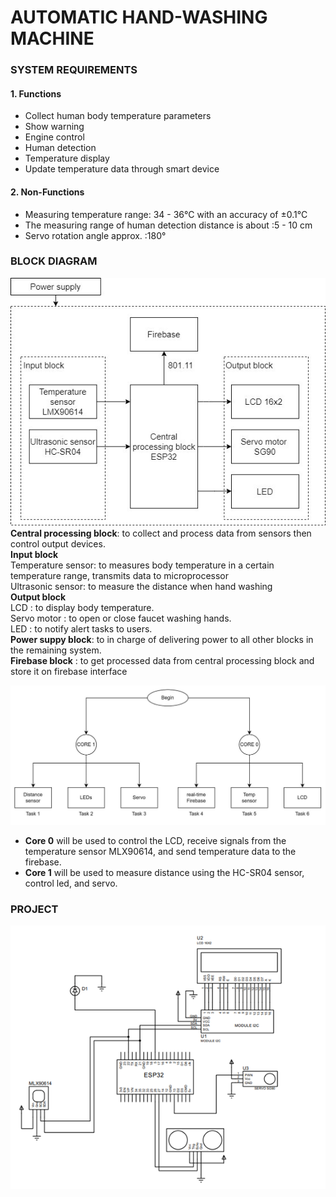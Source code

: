 # AUTOMATIC HAND-WASHING MACHINE
### SYSTEM REQUIREMENTS
#### 1. Functions
-	Collect human body temperature parameters
-	Show warning
-	Engine control
-	Human detection
-	Temperature display
-	Update temperature data through smart device

#### 2. Non-Functions
-	Measuring temperature range: 34 - 36°C with an accuracy of ±0.1°C
-	The measuring range of human detection distance is about :5 - 10 cm
-	Servo rotation angle approx. :180°


### BLOCK DIAGRAM 
!["project"](blockdiagram.jpg)  <br />
**Central processing block**: to collect and process data from sensors then control output devices. <br />
**Input block** <br />
    Temperature sensor: to measures body temperature in a certain temperature range, transmits data to microprocessor <br />
    Ultrasonic sensor:  to measure the distance when hand washing <br />
**Output block** <br />
    LCD  : to display body temperature. <br />
    Servo motor : to open or close faucet washing hands. <br />
    LED : to notify alert tasks to users. <br />
**Power suppy block**: to in charge of delivering power to all other blocks in the remaining system. <br />
**Firebase block** : to get processed data from central processing block and store it on firebase interface <br />


!["blockdiagram"](thread.jpg) <br />
- **Core 0** will be used to control the LCD, receive signals from the temperature sensor MLX90614, and send temperature data to the firebase. 
- **Core 1** will be used to measure distance using the HC-SR04 sensor, control led, and servo.

### PROJECT
!["blockdiagram"](hardware.png)

